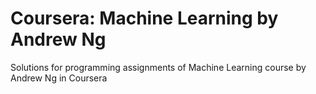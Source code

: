 # Coursera: Machine Learning by Andrew Ng
Solutions for programming assignments of Machine Learning course by Andrew Ng in Coursera
